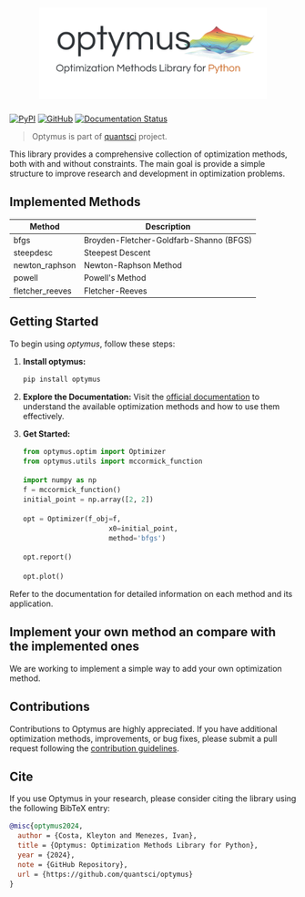 <h1 align="center">
<img src="logo.svg" width="400">
</h1>

[![PyPI](https://img.shields.io/pypi/v/optymus)](https://pypi.org/project/optymus/)
[![GitHub](https://img.shields.io/github/license/kleyt0n/optymus)](https://github.com/kleyt0n/optymus/blob/master/LICENSE)
[![Documentation Status](https://readthedocs.org/projects/optymus/badge/?version=latest)](https://optymus.readthedocs.io/en/latest/?badge=latest)

> Optymus is part of [quantsci](https://quantsci.org) project.

This library provides a comprehensive collection of optimization methods, both with and without constraints. The main goal is provide a simple structure to improve research and development in optimization problems.

## Implemented Methods

| Method | Description |
| --- | --- |
| bfgs | Broyden-Fletcher-Goldfarb-Shanno (BFGS) |
| steepdesc | Steepest Descent |
| newton_raphson | Newton-Raphson Method |
| powell | Powell's Method |
|fletcher_reeves | Fletcher-Reeves |


## Getting Started

To begin using _optymus_, follow these steps:

1. **Install optymus:**
   ```bash
   pip install optymus
   ```

2. **Explore the Documentation:**
   Visit the [official documentation](https://optymus-docs.readthedocs.com) to understand the available optimization methods and how to use them effectively.

3. **Get Started:**
   ```python
   from optymus.optim import Optimizer
   from optymus.utils import mccormick_function
   
   import numpy as np
   f = mccormick_function()
   initial_point = np.array([2, 2])

   opt = Optimizer(f_obj=f,
                        x0=initial_point,
                        method='bfgs')

   opt.report()

   opt.plot()
   ```

Refer to the documentation for detailed information on each method and its application.

## Implement your own method an compare with the implemented ones

We are working to implement a simple way to add your own optimization method. 

## Contributions

Contributions to Optymus are highly appreciated. If you have additional optimization methods, improvements, or bug fixes, please submit a pull request following the [contribution guidelines](CONTRIBUTING.md).

## Cite

If you use Optymus in your research, please consider citing the library using the following BibTeX entry:

```bibtex
@misc{optymus2024,
  author = {Costa, Kleyton and Menezes, Ivan},
  title = {Optymus: Optimization Methods Library for Python},
  year = {2024},
  note = {GitHub Repository},
  url = {https://github.com/quantsci/optymus}
}
```